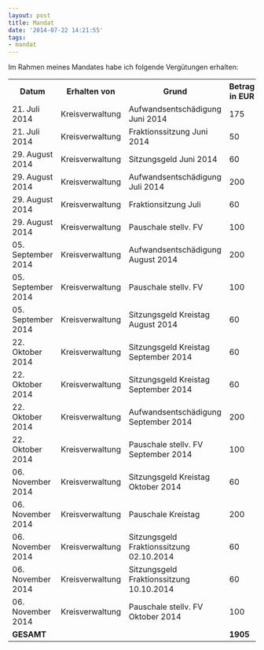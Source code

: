 ```yaml
---
layout: post
title: Mandat
date: '2014-07-22 14:21:55'
tags:
- mandat
---
```


Im Rahmen meines Mandates habe ich folgende Vergütungen erhalten:

<table>
  <tr>
    <th>Datum</th>
    <th>Erhalten von</th>
    <th>Grund</th>
   <th>Betrag in EUR</th>
  </tr>
  <tr>
    <td>21. Juli 2014</td>
    <td>Kreisverwaltung</td>
    <td>Aufwandsentschädigung Juni 2014</td>
    <td>175</td>
  </tr>
  <tr>
    <td>21. Juli 2014</td>
    <td>Kreisverwaltung</td>
    <td>Fraktionssitzung Juni 2014</td>
    <td>50</td>
  </tr>
  <tr>
    <td>29. August 2014</td>
    <td>Kreisverwaltung</td>
    <td>Sitzungsgeld Juni 2014</td>
    <td>60</td>
  </tr>
   <tr>
    <td>29. August 2014</td>
    <td>Kreisverwaltung</td>
    <td>Aufwandsentschädigung Juli 2014</td>
    <td>200</td>
  </tr>
   <tr>
    <td>29. August 2014</td>
    <td>Kreisverwaltung</td>
    <td>Fraktionsitzung Juli</td>
    <td>60</td>
  </tr>
   <tr>
    <td>29. August 2014</td>
    <td>Kreisverwaltung</td>
    <td>Pauschale stellv. FV</td>
    <td>100</td>
  </tr>
  <tr>
    <td>05. September 2014</td>
    <td>Kreisverwaltung</td>
    <td>Aufwandsentschädigung August 2014</td>
    <td>200</td>
  </tr>
    <tr>
    <td>05. September 2014</td>
    <td>Kreisverwaltung</td>
    <td>Pauschale stellv. FV</td>
    <td>100</td>
  </tr>
     <tr>
    <td>05. September 2014</td>
    <td>Kreisverwaltung</td>
    <td>Sitzungsgeld Kreistag August 2014</td>
    <td>60</td>
  </tr>
    </tr>
     <tr>
    <td>22. Oktober 2014</td>
    <td>Kreisverwaltung</td>
    <td>Sitzungsgeld Kreistag September 2014</td>
    <td>60</td>
  </tr>
    </tr>
     <tr>
    <td>22. Oktober 2014</td>
    <td>Kreisverwaltung</td>
    <td>Sitzungsgeld Kreistag September 2014</td>
    <td>60</td>
  </tr>
    </tr>
    </tr>
     <tr>
    <td>22. Oktober 2014</td>
    <td>Kreisverwaltung</td>
    <td>Aufwandsentschädigung September 2014</td>
    <td>200</td>
  </tr>
    </tr>
     <tr>
    <td>22. Oktober 2014</td>
    <td>Kreisverwaltung</td>
    <td>Pauschale stellv. FV September 2014</td>
    <td>100</td>
  </tr>
   <tr>
    <td>06. November 2014</td>
    <td>Kreisverwaltung</td>
    <td>Sitzungsgeld Kreistag Oktober 2014</td>
    <td>60</td>
  </tr>
     <tr>
    <td>06. November 2014</td>
    <td>Kreisverwaltung</td>
    <td>Pauschale Kreistag</td>
    <td>200</td>
  </tr>
     <tr>
    <td>06. November 2014</td>
    <td>Kreisverwaltung</td>
    <td>Sitzungsgeld Fraktionssitzung 02.10.2014</td>
    <td>60</td>
  </tr>
       <tr>
    <td>06. November 2014</td>
    <td>Kreisverwaltung</td>
    <td>Sitzungsgeld Fraktionssitzung 10.10.2014</td>
    <td>60</td>
  </tr>
       <tr>
    <td>06. November 2014</td>
    <td>Kreisverwaltung</td>
    <td>Pauschale stellv. FV Oktober 2014</td>
    <td>100</td>
  </tr>
   <tr>
    <td><b>GESAMT</b></td>
    <td></td>
    <td></td>
    <td><b>1905</b></td>
  </tr>
</table>